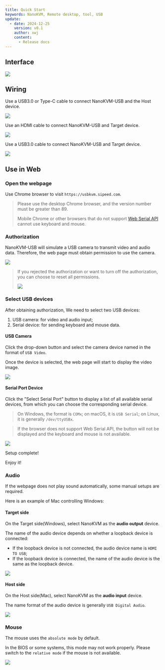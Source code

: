 ```yaml
---
title: Quick Start
keywords: NanoKVM, Remote desktop, tool, USB
update:
  - date: 2024-12-25
    version: v0.1
    author: xwj
    content:
      - Release docs
---
```


## Interface

![](./../../../assets/NanoKVM/usb/interface.jpg)

## Wiring

Use a USB3.0 or Type-C cable to connect NanoKVM-USB and the Host device.

![](./../../../assets/NanoKVM/usb/quick_start/wiring1.png)

Use an HDMI cable to connect NanoKVM-USB and Target device.

![](./../../../assets/NanoKVM/usb/quick_start/wiring2.png)

Use a USB3.0 cable to connect NanoKVM-USB and Target device.

![](./../../../assets/NanoKVM/usb/quick_start/wiring3.png)

## Use in Web

### Open the webpage

Use Chrome browser to visit `https://usbkvm.sipeed.com`.

> Please use the desktop Chrome browser, and the version number must be greater than 89.
>
> Mobile Chrome or other browsers that do not support [Web Serial API](https://developer.mozilla.org/en-US/docs/Web/API/Serial) cannot use keyboard and mouse.

### Authorization

NanoKVM-USB will simulate a USB camera to transmit video and audio data. Therefore, the web page must obtain permission to use the camera.

![](./../../../assets/NanoKVM/usb/quick_start/auth_camera.png)

> If you rejected the authorization or want to turn off the authorization, you can choose to reset all permissions.
>
> ![](./../../../assets/NanoKVM/usb/quick_start/reset.png)

### Select USB devices

After obtaining authorization, We need to select two USB devices:

1. USB camera: for video and audio input;
2. Serial device: for sending keyboard and mouse data.

#### USB Camera

Click the drop-down button and select the camera device named in the format of `USB Video`.

Once the device is selected, the web page will start to display the video image.

![](./../../../assets/NanoKVM/usb/quick_start/usb_video.png)

#### Serial Port Device

Click the "Select Serial Port" button to display a list of all available serial devices, from which you can choose the corresponding serial device.

> On Windows, the format is `COMx`; on macOS, it is `USB Serial`; on Linux, it is generally `/dev/ttyUSBx`.

> If the browser does not support Web Serial API, the button will not be displayed and the keyboard and mouse is not available.

![](./../../../assets/NanoKVM/usb/quick_start/usb_serial.png)

Setup complete!

Enjoy it!

### Audio

If the webpage does not play sound automatically, some manual setups are required.

Here is an example of Mac controlling Windows:

#### Target side

On the Target side(Windows), select NanoKVM as the **audio output** device.

The name of the audio device depends on whether a loopback device is connected:

- If the loopback device is not connected, the audio device name is `HDMI TO USB`;
- If the loopback device is connected, the name of the audio device is the same as the loopback device.

![](./../../../assets/NanoKVM/usb/quick_start/audio_output.jpg)

#### Host side

On the Host side(Mac), select NanoKVM as the **audio input** device.

The name format of the audio device is generally `USB Digital Audio`.

![](./../../../assets/NanoKVM/usb/quick_start/audio_input.png)

### Mouse

The mouse uses the `absolute mode` by default.

In the BIOS or some systems, this mode may not work properly. Please switch to the `relative mode` if the mouse is not available.

![](./../../../assets/NanoKVM/usb/quick_start/mouse_mode.png)
